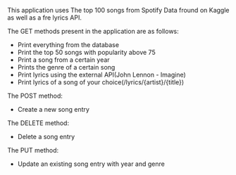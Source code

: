 This application uses The top 100 songs from Spotify Data fround on Kaggle 
as well as a fre lyrics API.

The GET methods present in the application are as follows:
- Print everything from the database
- Print the top 50 songs with popularity above 75
- Print a song from a certain year
- Prints the genre of a certain song
- Print lyrics using the external API(John Lennon - Imagine)
- Print lyrics of a song of your choice(/lyrics/{artist}/{title})

The POST method:
- Create a new song entry

The DELETE method:
- Delete a song entry

The PUT method:
- Update an existing song entry with year and genre


